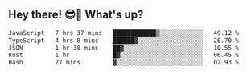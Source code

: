 ## Hey there! 😎👋 What's up?

<!--START_SECTION:waka-->

```txt
JavaScript   7 hrs 37 mins   ████████████▒░░░░░░░░░░░░   49.12 %
TypeScript   4 hrs 8 mins    ██████▓░░░░░░░░░░░░░░░░░░   26.70 %
JSON         1 hr 38 mins    ██▓░░░░░░░░░░░░░░░░░░░░░░   10.55 %
Rust         1 hr            █▓░░░░░░░░░░░░░░░░░░░░░░░   06.45 %
Bash         27 mins         ▓░░░░░░░░░░░░░░░░░░░░░░░░   02.93 %
```

<!--END_SECTION:waka-->
